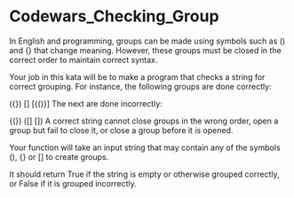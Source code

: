 # Codewars_Checking_Group
In English and programming, groups can be made using symbols such as () and {} that change meaning. However, these groups must be closed in the correct order to maintain correct syntax.

Your job in this kata will be to make a program that checks a string for correct grouping. For instance, the following groups are done correctly:

({})
[[]()]
[{()}]
The next are done incorrectly:

{(})
([]
[])
A correct string cannot close groups in the wrong order, open a group but fail to close it, or close a group before it is opened.

Your function will take an input string that may contain any of the symbols (), {} or [] to create groups.

It should return True if the string is empty or otherwise grouped correctly, or False if it is grouped incorrectly.
